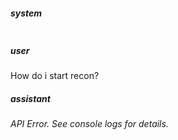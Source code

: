 ##### system
```sc-context
```

##### user
How do i start recon?

##### assistant
*API Error. See console logs for details.*
